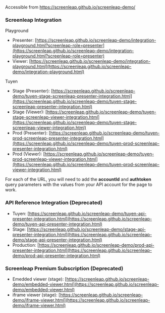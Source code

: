 Accessible from https://screenleap.github.io/screenleap-demo/

### Screenleap Integration

Playground

- Presenter: [https://screenleap.github.io/screenleap-demo/integration-playground.html?screenleap-role=presenter](https://screenleap.github.io/screenleap-demo/integration-playground.html?screenleap-role=presenter)
- Viewer: [https://screenleap.github.io/screenleap-demo/integration-playground.html](https://screenleap.github.io/screenleap-demo/integration-playground.html)

Tuyen

- Stage (Presenter): [https://screenleap.github.io/screenleap-demo/tuyen-stage-screenleap-presenter-integration.html](https://screenleap.github.io/screenleap-demo/tuyen-stage-screenleap-presenter-integration.html)
- Stage (Viewer): [https://screenleap.github.io/screenleap-demo/tuyen-stage-screenleap-viewer-integration.html](https://screenleap.github.io/screenleap-demo/tuyen-stage-screenleap-viewer-integration.html)
- Prod (Presenter): [https://screenleap.github.io/screenleap-demo/tuyen-prod-screenleap-presenter-integration.html](https://screenleap.github.io/screenleap-demo/tuyen-prod-screenleap-presenter-integration.html)
- Prod (Viewer): [https://screenleap.github.io/screenleap-demo/tuyen-prod-screenleap-viewer-integration.html](https://screenleap.github.io/screenleap-demo/tuyen-prod-screenleap-viewer-integration.html)

For each of the URL, you will need to add the **accountId** and **authtoken** query parameters with the values from your API account for the page to work.

### API Reference Integration (Deprecated)

- Tuyen: [https://screenleap.github.io/screenleap-demo/tuyen-api-presenter-integration.html](https://screenleap.github.io/screenleap-demo/tuyen-api-presenter-integration.html)
- Stage: [https://screenleap.github.io/screenleap-demo/stage-api-presenter-integration.html](https://screenleap.github.io/screenleap-demo/stage-api-presenter-integration.html)
- Production: [https://screenleap.github.io/screenleap-demo/prod-api-presenter-integration.html](https://screenleap.github.io/screenleap-demo/prod-api-presenter-integration.html)

### Screenleap Premium Subscription (Deprecated)

- Emedded viewer (stage): [https://screenleap.github.io/screenleap-demo/embedded-viewer.html](https://screenleap.github.io/screenleap-demo/embedded-viewer.html)
- iframe viewer (stage): [https://screenleap.github.io/screenleap-demo/iframe-viewer.html](https://screenleap.github.io/screenleap-demo/iframe-viewer.html)
